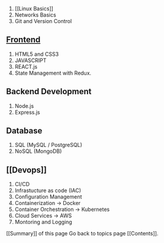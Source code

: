 1.  [[Linux Basics]]
2.  Networks Basics
3. Git and Version Control

##  [Frontend](Summary)

1.  HTML5 and CSS3
2. JAVASCRIPT
3. REACT.js
4. State Management with Redux.

## Backend Development

1. Node.js
2. Express.js

## Database

1.  SQL (MySQL / PostgreSQL)
2. NoSQL (MongoDB)

## [[Devops]]

1.  CI/CD
2. Infrastucture as code (IAC)
3. Configuration Management
4. Containerization -> Docker
5. Container Orchestration -> Kubernetes
6. Cloud Services -> AWS
7. Montoring and Logging

[[Summary]] of this page
Go back to topics page [[Contents]].